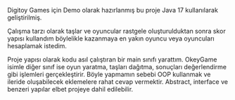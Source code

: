 Digitoy Games için Demo olarak hazırlanmış bu proje Java 17 kullanılarak geliştirilmiş.

Çalışma tarzı olarak taşlar ve oyuncular rastgele oluşturulduktan sonra skor yapısı kullandım böylelikle kazanmaya en yakın oyuncu veya oyuncuları hesaplamak istedim.

Proje yapısı olarak kodu asıl çalıştıran bir main sınıfı yarattım. OkeyGame isimle diğer sınıf ise oyun yaratma, taşları dağıtma, sonuçları değerlendirme gibi işlemleri gerçekleştirir. Böyle yapmamın sebebi OOP kullanmak ve ileride oluşabilecek eklemelere rahat cevap vermektir. Abstract, interface ve benzeri yapılar elbet projeye dahil edilebilir.
